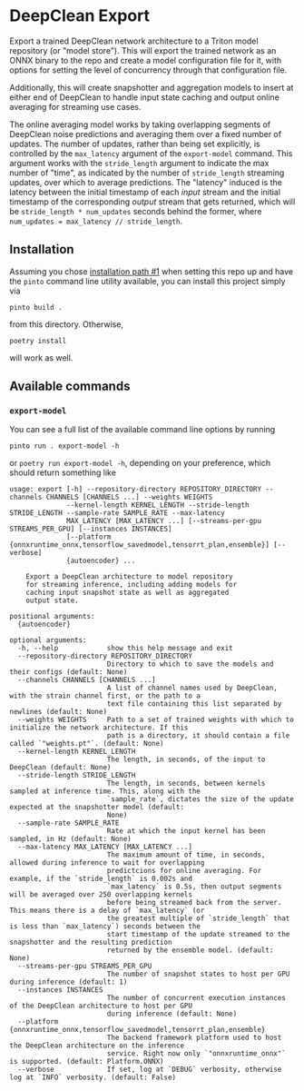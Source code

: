 # DeepClean Export
Export a trained DeepClean network architecture to a Triton model repository (or "model store"). This will export the trained network as an ONNX binary to the repo and create a model configuration file for it, with options for setting the level of concurrency through that configuration file.

Additionally, this will create snapshotter and aggregation models to insert at either end of DeepClean to handle input state caching and output online averaging for streaming use cases.

The online averaging model works by taking overlapping segments of DeepClean noise predictions and averaging them over a fixed number of updates. The number of updates, rather than being set explicitly, is controlled by the `max_latency` argument of the `export-model` command. This argument works with the `stride_length` argument to indicate the max number of "time", as indicated by the number of `stride_length` streaming updates, over which to average predictions. The "latency" induced is the latency between the initial timestamp of each _input_ stream and the initial timestamp of the corresponding _output_ stream that gets returned, which will be `stride_length * num_updates` seconds behind the former, where `num_updates = max_latency // stride_length`.

## Installation
Assuming you chose [installation path #1](../../../README.md##1-the-easy-way---pinto) when setting this repo up and have the `pinto` command line utility available, you can install this project simply via

```console
pinto build .
```

from this directory. Otherwise,

```console
poetry install
```

will work as well.


## Available commands
### `export-model`
You can see a full list of the available command line options by running

```console
pinto run . export-model -h
```

or `poetry run export-model -h`, depending on your preference, which should return something like

```console
usage: export [-h] --repository-directory REPOSITORY_DIRECTORY --channels CHANNELS [CHANNELS ...] --weights WEIGHTS
              --kernel-length KERNEL_LENGTH --stride-length STRIDE_LENGTH --sample-rate SAMPLE_RATE --max-latency
              MAX_LATENCY [MAX_LATENCY ...] [--streams-per-gpu STREAMS_PER_GPU] [--instances INSTANCES]
              [--platform {onnxruntime_onnx,tensorflow_savedmodel,tensorrt_plan,ensemble}] [--verbose]
              {autoencoder} ...

    Export a DeepClean architecture to model repository
    for streaming inference, including adding models for
    caching input snapshot state as well as aggregated
    output state.

positional arguments:
  {autoencoder}

optional arguments:
  -h, --help            show this help message and exit
  --repository-directory REPOSITORY_DIRECTORY
                        Directory to which to save the models and their configs (default: None)
  --channels CHANNELS [CHANNELS ...]
                        A list of channel names used by DeepClean, with the strain channel first, or the path to a
                        text file containing this list separated by newlines (default: None)
  --weights WEIGHTS     Path to a set of trained weights with which to initialize the network architecture. If this
                        path is a directory, it should contain a file called `"weights.pt"`. (default: None)
  --kernel-length KERNEL_LENGTH
                        The length, in seconds, of the input to DeepClean (default: None)
  --stride-length STRIDE_LENGTH
                        The length, in seconds, between kernels sampled at inference time. This, along with the
                        `sample_rate`, dictates the size of the update expected at the snapshotter model (default:
                        None)
  --sample-rate SAMPLE_RATE
                        Rate at which the input kernel has been sampled, in Hz (default: None)
  --max-latency MAX_LATENCY [MAX_LATENCY ...]
                        The maximum amount of time, in seconds, allowed during inference to wait for overlapping
                        predictcions for online averaging. For example, if the `stride_length` is 0.002s and
                        `max_latency` is 0.5s, then output segments will be averaged over 250 overlapping kernels
                        before being streamed back from the server. This means there is a delay of `max_latency` (or
                        the greatest multiple of `stride_length` that is less than `max_latency`) seconds between the
                        start timestamp of the update streamed to the snapshotter and the resulting prediction
                        returned by the ensemble model. (default: None)
  --streams-per-gpu STREAMS_PER_GPU
                        The number of snapshot states to host per GPU during inference (default: 1)
  --instances INSTANCES
                        The number of concurrent execution instances of the DeepClean architecture to host per GPU
                        during inference (default: None)
  --platform {onnxruntime_onnx,tensorflow_savedmodel,tensorrt_plan,ensemble}
                        The backend framework platform used to host the DeepClean architecture on the inference
                        service. Right now only `"onnxruntime_onnx"` is supported. (default: Platform.ONNX)
  --verbose             If set, log at `DEBUG` verbosity, otherwise log at `INFO` verbosity. (default: False)
```

